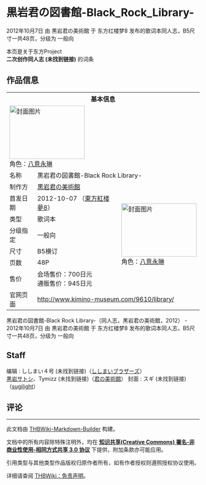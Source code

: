 # 黒岩君の図書館-Black_Rock_Library-

<!-- source html: G:\repos\THBWiki-Markdown-Builder\THBWikiMarkdown\Temp\main\5\58\ns0%3A%E9%BB%92%E5%B2%A9%E5%90%9B%E3%81%AE%E5%9B%B3%E6%9B%B8%E9%A4%A8-Black_Rock_Library-.html -->

2012年10月7日 由 黒岩君の美術館 于 东方红楼梦8 发布的歌词本同人志，B5尺寸一共48页，分级为 一般向

本页是关于东方Project  
 **二次创作同人志 (未找到链接)** 的词条
## 作品信息

<table><tbody><tr><th colspan="3">基本信息</th></tr><tr><td class="cover-artwork-mobile" colspan="2"><a href="./文件-黒岩君の図書館-Black_Rock_Library-封面.jpg.md" class="image" title="封面图片"><img alt="封面图片" src="https://upload.thwiki.cc/thumb/4/47/%E9%BB%92%E5%B2%A9%E5%90%9B%E3%81%AE%E5%9B%B3%E6%9B%B8%E9%A4%A8-Black_Rock_Library-%E5%B0%81%E9%9D%A2.jpg/196px-%E9%BB%92%E5%B2%A9%E5%90%9B%E3%81%AE%E5%9B%B3%E6%9B%B8%E9%A4%A8-Black_Rock_Library-%E5%B0%81%E9%9D%A2.jpg" decoding="async" loading="lazy" width="196" height="139" srcset="https://upload.thwiki.cc/thumb/4/47/%E9%BB%92%E5%B2%A9%E5%90%9B%E3%81%AE%E5%9B%B3%E6%9B%B8%E9%A4%A8-Black_Rock_Library-%E5%B0%81%E9%9D%A2.jpg/294px-%E9%BB%92%E5%B2%A9%E5%90%9B%E3%81%AE%E5%9B%B3%E6%9B%B8%E9%A4%A8-Black_Rock_Library-%E5%B0%81%E9%9D%A2.jpg 1.5x, https://upload.thwiki.cc/thumb/4/47/%E9%BB%92%E5%B2%A9%E5%90%9B%E3%81%AE%E5%9B%B3%E6%9B%B8%E9%A4%A8-Black_Rock_Library-%E5%B0%81%E9%9D%A2.jpg/392px-%E9%BB%92%E5%B2%A9%E5%90%9B%E3%81%AE%E5%9B%B3%E6%9B%B8%E9%A4%A8-Black_Rock_Library-%E5%B0%81%E9%9D%A2.jpg 2x" data-file-width="601" data-file-height="425"></a><div class="cover-char">角色：<a href="./八意永琳.md" title="八意永琳">八意永琳</a></div></td>
</tr><tr><td class="label">名称</td><td colspan="2"> 黒岩君の図書館-Black Rock Library- </td></tr><tr><td class="label">制作方</td><td><a href="./黒岩君の美術館.md" title="黒岩君の美術館">黒岩君の美術館</a></td><td class="cover-artwork" rowspan="7" style="min-width:196px;"><a href="./文件-黒岩君の図書館-Black_Rock_Library-封面.jpg.md" class="image" title="封面图片"><img alt="封面图片" src="https://upload.thwiki.cc/thumb/4/47/%E9%BB%92%E5%B2%A9%E5%90%9B%E3%81%AE%E5%9B%B3%E6%9B%B8%E9%A4%A8-Black_Rock_Library-%E5%B0%81%E9%9D%A2.jpg/196px-%E9%BB%92%E5%B2%A9%E5%90%9B%E3%81%AE%E5%9B%B3%E6%9B%B8%E9%A4%A8-Black_Rock_Library-%E5%B0%81%E9%9D%A2.jpg" decoding="async" loading="lazy" width="196" height="139" srcset="https://upload.thwiki.cc/thumb/4/47/%E9%BB%92%E5%B2%A9%E5%90%9B%E3%81%AE%E5%9B%B3%E6%9B%B8%E9%A4%A8-Black_Rock_Library-%E5%B0%81%E9%9D%A2.jpg/294px-%E9%BB%92%E5%B2%A9%E5%90%9B%E3%81%AE%E5%9B%B3%E6%9B%B8%E9%A4%A8-Black_Rock_Library-%E5%B0%81%E9%9D%A2.jpg 1.5x, https://upload.thwiki.cc/thumb/4/47/%E9%BB%92%E5%B2%A9%E5%90%9B%E3%81%AE%E5%9B%B3%E6%9B%B8%E9%A4%A8-Black_Rock_Library-%E5%B0%81%E9%9D%A2.jpg/392px-%E9%BB%92%E5%B2%A9%E5%90%9B%E3%81%AE%E5%9B%B3%E6%9B%B8%E9%A4%A8-Black_Rock_Library-%E5%B0%81%E9%9D%A2.jpg 2x" data-file-width="601" data-file-height="425"></a><div class="cover-char">角色：<a href="./八意永琳.md" title="八意永琳">八意永琳</a></div></td>
</tr><tr><td class="label">首发日期</td><td>2012-10-07&#160;（<a href="/展会作品列表?e=%E4%B8%9C%E6%96%B9%E7%BA%A2%E6%A5%BC%E6%A2%A6%238">東方紅楼夢8</a>）</td></tr><tr><td class="label">类型</td><td>歌词本</td></tr><tr><td class="label">分级指定</td><td>一般向</td></tr><tr><td class="label">尺寸</td><td>B5横订</td></tr><tr><td class="label">页数</td><td>48P</td></tr><tr><td class="label">售价</td><td>会场售价：700日元<br>通贩售价：945日元</td></tr>
<tr><td class="label">官网页面</td><td colspan="2"><a rel="nofollow" class="external free" href="http://www.kimino-museum.com/9610/library/">http://www.kimino-museum.com/9610/library/</a></td></tr></tbody></table>

黒岩君の図書館-Black Rock Library-（同人志，黒岩君の美術館，2012） - 2012年10月7日 由 黒岩君の美術館 于 东方红楼梦8 发布的歌词本同人志，B5尺寸一共48页，分级为 一般向
## Staff
编辑
: ししまい４号 (未找到链接)（[ししまいブラザーズ](./ししまいブラザーズ.md)）  
[黒岩サトシ](./黒岩サトシ.md)、Tymizz (未找到链接)（[君の美術館](./君の美術館.md)）
封面
: スギ (未找到链接) （[sugilight](http://ww38.sugi.eeejp.com/)）

## 评论
<unsupported html=blockquote>
  
  

  





---

此文档由 [THBWiki-Markdown-Builder](https://github.com/Delsin-Yu/THBWiki-Markdown-Builder) 构建。

文档中的所有内容除特殊注明外，均在 [**知识共享(Creative Commons) 署名-非商业性使用-相同方式共享 3.0 协议**](https://creativecommons.org/licenses/by-sa/3.0/deed.zh-hans) 下提供，附加条款亦可能应用。

引用类型与其他类型作品版权归原作者所有，如有作者授权则遵照授权协议使用。

详细请查阅 [THBWiki：免责声明](https://thbwiki.cc/THBWiki:%E5%85%8D%E8%B4%A3%E5%A3%B0%E6%98%8E)。

